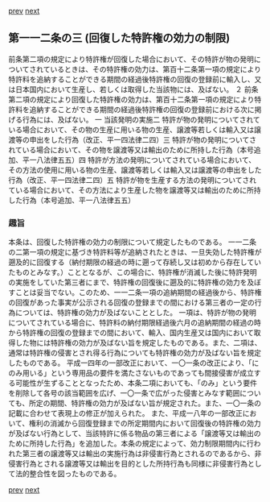 [prev](/specific/markdowns/特許法/163_Mp-Ch_4-Se_3-At_112_2.md)
[next](/specific/markdowns/特許法/165_Mp-Ch_5-At_113.md)
## 第一一二条の三 (回復した特許権の効力の制限)
前条第二項の規定により特許権が回復した場合において、その特許が物の発明についてされているときは、その特許権の効力は、第百十二条第一項の規定により特許料を追納することができる期間の経過後特許権の回復の登録前に輸入し、又は日本国内において生産し、若しくは取得した当該物には、及ばない。
２ 前条第二項の規定により回復した特許権の効力は、第百十二条第一項の規定により特許料を追納することができる期間の経過後特許権の回復の登録前における次に掲げる行為には、及ばない。
一 当該発明の実施二 特許が物の発明についてされている場合において、その物の生産に用いる物の生産、譲渡等若しくは輸入又は譲渡等の申出をした行為（改正、平一四法律二四）三 特許が物の発明についてされている場合において、その物を譲渡等又は輸出のために所持した行為（本号追加、平一八法律五五）四 特許が方法の発明についてされている場合において、その方法の使用に用いる物の生産、譲渡等若しくは輸入又は譲渡等の申出をした行為（改正、平一四法律二四）五 特許が物を生産する方法の発明についてされている場合において、その方法により生産した物を譲渡等又は輸出のために所持した行為（本号追加、平一八法律五五）

### 趣旨
本条は、回復した特許権の効力の制限について規定したものである。
一一二条の二第一項の規定に基づき特許料等が追納されたときは、一旦失効した特許権が遡及的に回復する（納付期限の経過の時に遡って存続し又は初めから存在していたものとみなす。）こととなるが、この場合に、特許権が消滅した後に特許発明の実施をしていた第三者にまで、特許権の回復後に遡及的に特許権の効力を及ぼすことは妥当でない。このため、一一二条一項の追納期間の経過後から、特許権の回復があった事実が公示される回復の登録までの間における第三者の一定の行為については、特許権の効力が及ばないこととした。
一項は、特許が物の発明についてされている場合に、特許料の納付期限経過後六月の追納期間の経過の時から特許権の回復の登録までの間において、輸入、国内生産又は国内において取得した物には特許権の効力が及ばない旨を規定したものである。また、二項は、通常は特許権の侵害とされ得る行為についても特許権の効力が及ばない旨を規定したものである。
平成一四年の一部改正において、一〇一条の改正により、「にのみ用いる」という専用品の要件を満たさないものであっても間接侵害が成立する可能性が生ずることとなったため、本条二項においても、「のみ」という要件を削除して各号の該当範囲を広げ、一〇一条で広がった侵害とみなす範囲についても、所定の期間、特許権の効力が及ばない旨が規定された。また、一〇一条の記載に合わせて表現上の修正が加えられた。
また、平成一八年の一部改正において、権利の消滅から回復登録までの所定期間内において回復後の特許権の効力が及ばない行為として、当該特許に係る物品の第三者による「譲渡等又は輸出のために所持した行為」を追加した。本条の規定によって、効力制限期間内に行われた第三者の譲渡等又は輸出の実施行為は非侵害行為とされるのであるから、非侵害行為とされる譲渡等又は輸出を目的とした所持行為も同様に非侵害行為として法的整合性を図ったものである。

[prev](/specific/markdowns/特許法/163_Mp-Ch_4-Se_3-At_112_2.md)
[next](/specific/markdowns/特許法/165_Mp-Ch_5-At_113.md)